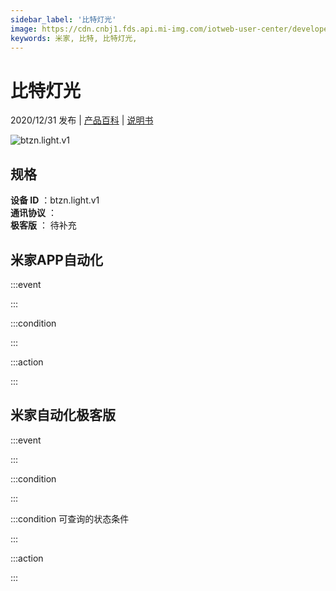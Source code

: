 ```yaml
---
sidebar_label: '比特灯光'
image: https://cdn.cnbj1.fds.api.mi-img.com/iotweb-user-center/developer_1679048938926zDIgOa7j.png?GalaxyAccessKeyId=AKVGLQWBOVIRQ3XLEW&Expires=9223372036854775807&Signature=vTAJdQ4fxvPIxNedFjlt2zsDM8Y=
keywords: 米家, 比特, 比特灯光, 
---
```

# 比特灯光

2020/12/31 发布 | [产品百科](https://home.mi.com/webapp/content/baike/product/index.html?model=btzn.light.v1/) | [说明书](https://home.mi.com/views/introduction.html?model=btzn.light.v1&region=cn)

![btzn.light.v1](https://cdn.cnbj1.fds.api.mi-img.com/iotweb-user-center/developer_1679048938926zDIgOa7j.png?GalaxyAccessKeyId=AKVGLQWBOVIRQ3XLEW&Expires=9223372036854775807&Signature=vTAJdQ4fxvPIxNedFjlt2zsDM8Y=)

## 规格  
> 
**设备 ID** ：btzn.light.v1  
**通讯协议** ：  
**极客版**  ： 待补充 


## 米家APP自动化  

:::event  

:::

:::condition  

:::

:::action   

:::

## 米家自动化极客版  

:::event  

:::

:::condition  

:::

:::condition 可查询的状态条件  

:::

:::action  

:::

        

